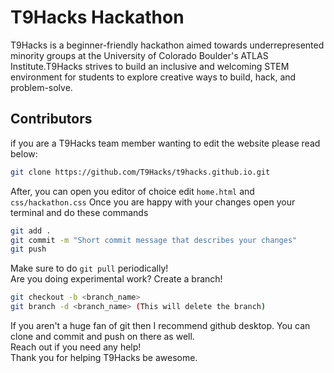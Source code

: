 # T9Hacks Hackathon
T9Hacks is a beginner-friendly hackathon aimed towards underrepresented minority groups at the University of Colorado Boulder's ATLAS Institute.T9Hacks strives to build an inclusive and welcoming STEM environment for students to explore creative ways to build, hack, and problem-solve.

## Contributors
if you are a T9Hacks team member wanting to edit the website please read below:

```bash
git clone https://github.com/T9Hacks/t9hacks.github.io.git
```
After, you can open you editor of choice edit `home.html` and `css/hackathon.css`
Once you are happy with your changes open your terminal and do these commands

```bash
git add .
git commit -m "Short commit message that describes your changes"
git push
```

Make sure to do `git pull` periodically! <br>
Are you doing experimental work? Create a branch!

```bash
git checkout -b <branch_name>
git branch -d <branch_name> (This will delete the branch)
```

If you aren't a huge fan of git then I recommend github desktop. You can clone and commit and push on there as well. <br>
Reach out if you need any help! <br>
Thank you for helping T9Hacks be awesome.
